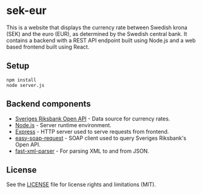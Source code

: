 # sek-eur

This is a website that displays the currency rate between Swedish krona (SEK) and the euro (EUR), as determined by the Swedish central bank. It contains a backend with a REST API endpoint built using Node.js and a web based frontend built using React.

## Setup

```
npm install
node server.js
```

## Backend components
* [Sveriges Riksbank Open API](https://www.riksbank.se/sv/statistik/sok-rantor--valutakurser/oppet-api/) - Data source for currency rates.
* [Node.js](https://github.com/nodejs/node) - Server runtime environment.
*  [Express](https://github.com/expressjs/express) - HTTP server used to serve requests from frontend.
* [easy-soap-request](https://github.com/circa10a/easy-soap-request) - SOAP client used to query Sveriges Riksbank's Open API.
* [fast-xml-parser](https://github.com/NaturalIntelligence/fast-xml-parser) - For parsing XML to and from JSON.

## License
See the [LICENSE](LICENSE.md) file for license rights and limitations (MIT).